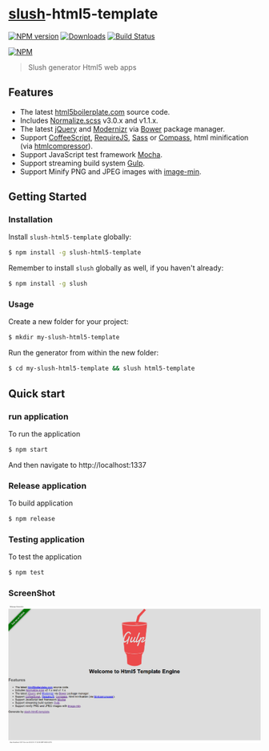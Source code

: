 # [slush](https://github.com/slushjs/slush)-html5-template

[![NPM version][npm-image]][npm-url] [![Downloads][downloads-image]][npm-url] [![Build Status](https://travis-ci.org/appleboy/slush-html5-template.svg?branch=master)](https://travis-ci.org/appleboy/slush-html5-template)

[![NPM](https://nodei.co/npm/slush-html5-template.png?downloads=true&stars=true)](https://nodei.co/npm/slush-html5-template/)

> Slush generator Html5 web apps

## Features

* The latest [html5boilerplate.com](http://html5boilerplate.com/) source code.
* Includes [Normalize.scss](https://github.com/appleboy/normalize.scss) v3.0.x and v1.1.x.
* The latest [jQuery](http://jquery.com/) and [Modernizr](http://modernizr.com/) via [Bower](http://bower.io/) package manager.
* Support [CoffeeScript](http://coffeescript.org/), [RequireJS](http://requirejs.org/), [Sass](http://sass-lang.com/) or [Compass](http://compass-style.org/), html minification (via [htmlcompressor](http://code.google.com/p/htmlcompressor/)).
* Support JavaScript test framework [Mocha](http://visionmedia.github.io/mocha/).
* Support streaming build system [Gulp](http://gulpjs.com/).
* Support Minify PNG and JPEG images with [image-min](https://github.com/sindresorhus/gulp-imagemin).

## Getting Started

### Installation

Install `slush-html5-template` globally:

```bash
$ npm install -g slush-html5-template
```

Remember to install `slush` globally as well, if you haven't already:

```bash
$ npm install -g slush
```

### Usage

Create a new folder for your project:

```bash
$ mkdir my-slush-html5-template
```

Run the generator from within the new folder:

```bash
$ cd my-slush-html5-template && slush html5-template
```

## Quick start

### run application

To run the application

```bash
$ npm start
```

And then navigate to http://localhost:1337

### Release application

To build application

```bash
$ npm release
```

### Testing application

To test the application

```bash
$ npm test
```

### ScreenShot

<p align="center">
  <img src="https://raw.githubusercontent.com/appleboy/slush-html5-template/master/images/screenshot.png" />
</p>

[npm-url]: https://www.npmjs.org/package/slush-html5-template
[npm-image]: http://img.shields.io/npm/v/slush-html5-template.svg
[downloads-image]: http://img.shields.io/npm/dm/slush-html5-template.svg
